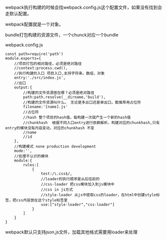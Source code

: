 

webpack执行构建的时候会找webpack.config.js这个配置文件，如果没有找到会走默认配置。

webpack配置就是一个对象。

bundle打包构建的资源文件，一个chunck对应一个bundle

webpack.config.js

```
const path=require('path')
module.exports={
    //项目打包的相对路径，必须是绝对路径
    //context:process.cwd(),
    //执行构建的入口 项目入口,支持字符串，数组，对象
    entry:'./src/index.js',
    //出口
    output:{
        //构建的文件资源放在哪？必须是绝对路径
        path:path.resolve(__dirname,'build'),
        //构建的文件资源叫什么。 无论是多出口还是单出口，都推荐用占位符
        filename:'[name].js'
        //占位符
        //hash 整个项目的hash值，每构建一次就产生一个新的hash值
        //chunkhash  根据不同入口entry进行依赖解析，构建对应的chunkhash,只有entry的模块没有内容变动，对应的chunkhash	不变
        //name
        //id
    },
    //构建模式 none production development
    mode:'',
    //处理不认识的模块
    module:{
    	rules:[
    		{
    			test:/\.css$/,
    			//loader的执行顺序是从后往前的
    			//css-loader 把css模块加入到js模块中
    			//css in js方式
    			//style-loader 从js中提取css的loader，在html中创建style标签，把css内容放在这个style标签里
    			use:["style-loader","css-loader"]
    		}
    	]
    }
}
```

webpack默认只支持json,js文件，加载其他格式需要用loader来处理